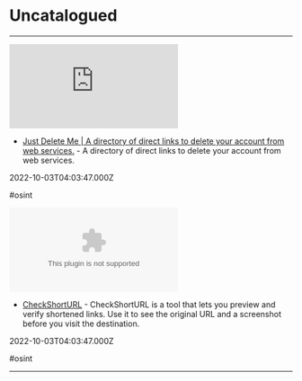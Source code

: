 # Uncatalogued

---

![](https://rdl.ink/render/https%3A%2F%2Fjustdeleteme.xyz)

- [Just Delete Me | A directory of direct links to delete your account from web services.](https://justdeleteme.xyz) - A directory of direct links to delete your account from web services.

2022-10-03T04:03:47.000Z

#osint

![](https://rdl.ink/render/http%3A%2F%2Fcheckshorturl.com)

- [CheckShortURL](http://checkshorturl.com) - CheckShortURL is a tool that lets you preview and verify shortened links. Use it to see the original URL and a screenshot before you visit the destination.

2022-10-03T04:03:47.000Z

#osint

---

